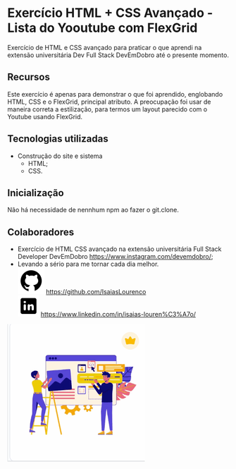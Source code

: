 # Exercício HTML + CSS Avançado - Lista do Yooutube com FlexGrid

Exercício de HTML e CSS avançado para praticar o que aprendi na extensão universitária Dev Full Stack DevEmDobro até o presente momento.

## Recursos

Este exercício é apenas para demonstrar o que foi aprendido, englobando HTML, CSS e o FlexGrid, principal atributo.
A preocupação foi usar de maneira correta a estilização, para termos um layout parecido com o Youtube usando FlexGrid.

## Tecnologias utilizadas

- Construção do site e sistema 
    - HTML;
    - CSS.

## Inicialização

Não há necessidade de nennhum npm ao fazer o git.clone.

## Colaboradores

- Exercício de HTML CSS avançado na extensão universitária Full Stack Developer DevEmDobro https://www.instagram.com/devemdobro/;
- Levando a sério para me tornar cada dia melhor.<br> 
<img src="./src/img/logotipo-do-github.png" alt="Github"> https://github.com/IsaiasLourenco<br>
<img src="./src/img/logotipo-do-linkedin.png" alt="Linkedin"> https://www.linkedin.com/in/isaias-louren%C3%A7o/

<img src="./src/img/flexgrid.gif" alt="Delivering">
